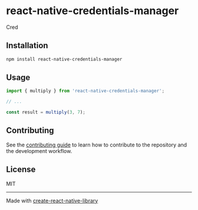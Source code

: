 # react-native-credentials-manager

Cred

## Installation

```sh
npm install react-native-credentials-manager
```

## Usage


```js
import { multiply } from 'react-native-credentials-manager';

// ...

const result = multiply(3, 7);
```


## Contributing

See the [contributing guide](CONTRIBUTING.md) to learn how to contribute to the repository and the development workflow.

## License

MIT

---

Made with [create-react-native-library](https://github.com/callstack/react-native-builder-bob)
